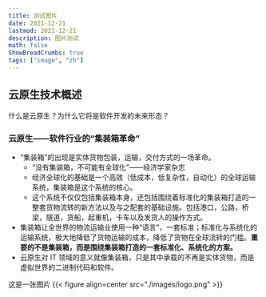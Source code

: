 ```yaml
---
title: 测试图片
date: 2021-12-21
lastmod: 2021-12-21
description: 图片测试
math: false
ShowBreadCrumbs: true
tags: ["image", "zh"]
---
```


## 云原生技术概述

什么是云原生？为什么它将是软件开发的未来形态？

### 云原生——软件行业的“集装箱革命”

- “集装箱”的出现是实体货物包装，运输，交付方式的一场革命。
  - “没有集装箱，不可能有全球化”——经济学家杂志
  - 经济全球化的基础是一个高效（低成本，低复杂性，自动化）的全球运输系统，集装箱是这个系统的核心。
  - 这个系统不仅仅包括集装箱本身，还包括围绕着标准化的集装箱打造的一整套货物流转的新方法以及与之配套的基础设施。包括港口，公路，桥梁，隧道，货船，起重机，卡车以及发货人的操作方式。
- 集装箱让全世界的物流运输业使用一种“语言”，一套标准；标准化与系统化的运输系统，极大地降低了货物运输的成本，降低了货物在全球流转的门槛。**重要的不是集装箱，而是围绕集装箱打造的一套标准化、系统化的方案。**
- 云原生对 IT 领域的意义就像集装箱，只是其中承载的不再是实体货物，而是虚拟世界的二进制代码和软件。

这是一张图片
{{< figure align=center src="./images/logo.png" >}}
